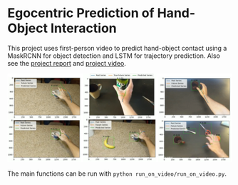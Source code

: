 # Egocentric Prediction of Hand-Object Interaction

This project uses first-person video to predict hand-object contact using a MaskRCNN for object detection and LSTM for trajectory prediction. Also see the [project report](https://www.luisjguzman.com/media/Csci5561/Project_Report__Egocentric_Prediction_of_Hand_Object_Interaction.pdf) and [project video](https://youtu.be/nKqXu4bZbFY).

![image](./results.png)

The main functions can be run with `python run_on_video/run_on_video.py`.
